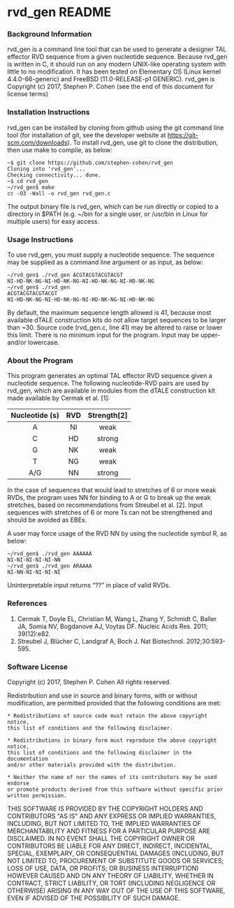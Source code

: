 # rvd_gen README

### Background Information

rvd_gen is a command line tool that can be used to generate a designer TAL
effector RVD sequence from a given nucleotide sequence. Because rvd_gen is
written in C, it should run on any modern UNIX-like operating system with little
to no modification. It has been tested on Elementary OS (Linux kernel
4.4.0-66-generic) and FreeBSD (11.0-RELEASE-p1 GENERIC). rvd_gen is
Copyright (c) 2017, Stephen P. Cohen (see the end of this document for license
terms)

### Installation Instructions

rvd_gen can be installed by cloning from github using the git command line tool
(for installation of git, see the developer website at
https://git-scm.com/downloads). To install rvd_gen, use git to clone the
distribution, then use make to compile, as below:

    ~$ git clone https://github.com/stephen-cohen/rvd_gen
    Cloning into 'rvd_gen'...
    Checking connectivity... done.
    ~$ cd rvd_gen
    ~/rvd_gen$ make
    cc -O3 -Wall -o rvd_gen rvd_gen.c

The output binary file is rvd_gen, which can be run directly or copied to a
directory in $PATH (e.g. ~/bin for a single user, or /usr/bin in Linux for
multiple users) for easy access.

### Usage Instructions

To use rvd_gen, you must supply a nucleotide sequence. The sequence may be
supplied as a command line argument or as input, as below:

    ~/rvd_gen$ ./rvd_gen ACGTACGTACGTACGT
    NI-HD-NK-NG-NI-HD-NK-NG-NI-HD-NK-NG-NI-HD-NK-NG
    ~/rvd_gen$ ./rvd_gen
    ACGTACGTACGTACGT
    NI-HD-NK-NG-NI-HD-NK-NG-NI-HD-NK-NG-NI-HD-NK-NG

By default, the maximum sequence length allowed is 41, because most available
dTALE construction kits do not allow target sequences to be larger than ~30.
Source code (rvd_gen.c, line 41) may be altered to raise or lower this limit.
There is no minimum input for the program. Input may be upper- and/or lowercase.

### About the Program

This program generates an optimal TAL effector RVD sequence given a nucleotide
sequence. The following nucleotide-RVD pairs are used by rvd_gen, which are
available in modules from the dTALE construction kit made available by
Cermak et al. [1]:

| Nucleotide (s) | RVD | Strength[2] |
|:--------------:|:---:|:-----------:|
|       A        | NI  | weak        |
|       C        | HD  | strong      |
|       G        | NK  | weak        |
|       T        | NG  | weak        |
|      A/G       | NN  | strong      |
     
In the case of sequences that would lead to stretches of 6 or more weak RVDs,
the program uses NN for binding to A or G to break up the weak stretches, based
on recommendations from Streubel et al. [2]. Input sequences with stretches of 6
or more Ts can not be strengthened and should be avoided as EBEs.

A user may force usage of the RVD NN by using the nucleotide symbol R, as below:

    ~/rvd_gen$ ./rvd_gen AAAAAA
    NI-NI-NI-NI-NI-NN
    ~/rvd_gen$ ./rvd_gen ARAAAA
    NI-NN-NI-NI-NI-NI

Uninterpretable input returns “??” in place of valid RVDs.

### References

1. Cermak T, Doyle EL, Christian M, Wang L, Zhang Y, Schmidt C, Baller JA, Somia
NV, Bogdanove AJ, Voytas DF. Nucleic Acids Res. 2011; 39(12):e82.
2. Streubel J, Blücher C, Landgraf A, Boch J. Nat Biotechnol. 2012;30:593-595.

### Software License
    
Copyright (c) 2017, Stephen P. Cohen
All rights reserved.

Redistribution and use in source and binary forms, with or without modification,
are permitted provided that the following conditions are met:

    * Redistributions of source code must retain the above copyright notice,
    this list of conditions and the following disclaimer.

    * Redistributions in binary form must reproduce the above copyright notice,
    this list of conditions and the following disclaimer in the documentation
    and/or other materials provided with the distribution.

    * Neither the name of nor the names of its contributors may be used endorse
    or promote products derived from this software without specific prior
    written permission.

THIS SOFTWARE IS PROVIDED BY THE COPYRIGHT HOLDERS AND CONTRIBUTORS "AS IS"
AND ANY EXPRESS OR IMPLIED WARRANTIES, INCLUDING, BUT NOT LIMITED TO, THE
IMPLIED WARRANTIES OF MERCHANTABILITY AND FITNESS FOR A PARTICULAR PURPOSE
ARE DISCLAIMED. IN NO EVENT SHALL THE COPYRIGHT OWNER OR CONTRIBUTORS BE
LIABLE FOR ANY DIRECT, INDIRECT, INCIDENTAL, SPECIAL, EXEMPLARY, OR
CONSEQUENTIAL DAMAGES (INCLUDING, BUT NOT LIMITED TO, PROCUREMENT OF
SUBSTITUTE GOODS OR SERVICES; LOSS OF USE, DATA, OR PROFITS; OR BUSINESS
INTERRUPTION) HOWEVER CAUSED AND ON ANY THEORY OF LIABILITY, WHETHER IN
CONTRACT, STRICT LIABILITY, OR TORT (INCLUDING NEGLIGENCE OR OTHERWISE) ARISING
IN ANY WAY OUT OF THE USE OF THIS SOFTWARE, EVEN IF ADVISED OF THE POSSIBILITY
OF SUCH DAMAGE.
